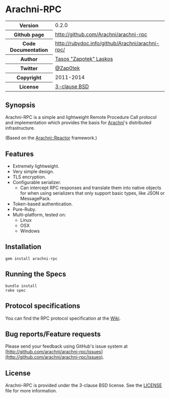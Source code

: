 # Arachni-RPC

<table>
    <tr>
        <th>Version</th>
        <td>0.2.0</td>
    </tr>
    <tr>
        <th>Github page</th>
        <td><a href="http://github.com/Arachni/arachni-rpc">http://github.com/Arachni/arachni-rpc</a></td>
     <tr/>
    <tr>
        <th>Code Documentation</th>
        <td><a href="http://rubydoc.info/github/Arachni/arachni-rpc/">http://rubydoc.info/github/Arachni/arachni-rpc/</a></td>
    </tr>
    <tr>
       <th>Author</th>
       <td><a href="mailto:tasos.laskos@gmail.com">Tasos "Zapotek" Laskos</a></td>
    </tr>
    <tr>
        <th>Twitter</th>
        <td><a href="http://twitter.com/Zap0tek">@Zap0tek</a></td>
    </tr>
    <tr>
        <th>Copyright</th>
        <td>2011-2014</td>
    </tr>
    <tr>
        <th>License</th>
        <td><a href="file.LICENSE.html">3-clause BSD</a></td>
    </tr>
</table>

## Synopsis

Arachni-RPC is a simple and lightweight Remote Procedure Call protocol and implementation
which provides the basis for <a href="http://arachni-scanner.com">Arachni</a>'s
distributed infrastructure.

(Based on the [Arachni::Reactor](https://github.com/Arachni/arachni-reactor) framework.)

## Features

 - Extremely lightweight.
 - Very simple design.
 - TLS encryption.
 - Configurable serializer.
    - Can intercept RPC responses and translate them into native objects for
        when using serializers that only support basic types, like JSON or MessagePack.
 - Token-based authentication.
 - Pure-Ruby.
 - Multi-platform, tested on:
    - Linux
    - OSX
    - Windows

## Installation

    gem install arachni-rpc

## Running the Specs

    bundle install
    rake spec

## Protocol specifications

You can find the RPC protocol specification at the
[Wiki](https://github.com/Arachni/arachni-rpc/wiki).

## Bug reports/Feature requests

Please send your feedback using GitHub's issue system at
[http://github.com/arachni/arachni-rpc/issues](http://github.com/arachni/arachni-rpc/issues).


## License

Arachni-RPC is provided under the 3-clause BSD license.
See the [LICENSE](file.LICENSE.html) file for more information.

